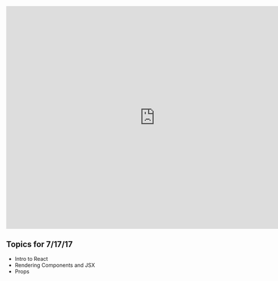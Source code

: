 <iframe src="https://calendar.google.com/calendar/embed?mode=WEEK&src=flatironschool.com_olk0a79jrplg5tcd1ormoq6o5k%40group.calendar.google.com&ctz=America/New_York" style="border: 0" width="800" height="600" frameborder="0" scrolling="no"></iframe>

## Topics for 7/17/17

 * Intro to React
 * Rendering Components and JSX
 * Props
